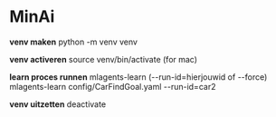 # MinAi

**venv maken**
python -m venv venv

**venv activeren**
source venv/bin/activate (for mac)

**learn proces runnen**
mlagents-learn (--run-id=hierjouwid of --force)
mlagents-learn config/CarFindGoal.yaml --run-id=car2

**venv uitzetten**
deactivate
